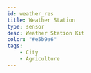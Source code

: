 ```yaml
---
id: weather_res
title: Weather Station
type: sensor
desc: Weather Station Kit
color: "#e5b9a6"
tags:
    - City
    - Agriculture
---
```


